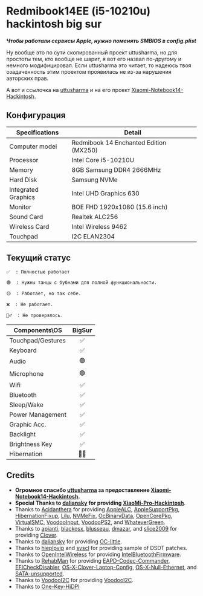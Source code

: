#  Redmibook14EE (i5-10210u) hackintosh big sur

***Чтобы работали сервисы Apple, нужно поменять SMBIOS в config.plist***

Ну вообще это по сути скопированный проект uttusharma, но для простоты тем, кто вообще не шарит, я вот его назвал по-другому и немного модифицировал.
Если uttusharma это читает, то надеюсь твоя озадаченность этим проектом проявилась не из-за нарушения авторских прав.

А вот и ссылочка на [uttusharma](https://github.com/uttusharma) и на его проект [Xiaomi-Notebook14-Hackintosh](https://github.com/uttusharma/Xiaomi-Notebook14-Hackintosh).

## Конфигурация

| Specifications      | Detail                                              |
| ------------------- | --------------------------------------------------- |
| Computer model      | Redmibook 14 Enchanted Edition (MX250)              |
| Processor           | Intel Core i5-10210U                                |
| Memory              | 8GB Samsung DDR4 2666MHz                            |
| Hard Disk           | Samsung NVMe                                        |
| Integrated Graphics | Intel UHD Graphics 630                              |
| Monitor             | BOE FHD 1920x1080 (15.6 inch)                       |
| Sound Card          | Realtek ALC256                                      |
| Wireless Card       | Intel Wireless 9462                                 |
| Touchpad            | I2C ELAN2304                                        |

## Текущий статус

```md
✅  : Полностью работает

🟢  : Нужны танцы с бубнами для полной функциональности.

🟡  : Работает, но так себе.

❌  : Не работает.

🤷‍♂️  : Не проверялось.
```

| Components\OS     | BigSur |
| ----------------- | :----: |
| Touchpad/Gestures |   ✅    |
| Keyboard          |   ✅    |
| Audio             |   🟢    |
| Microphone        |   🟢    |
| Wifi              |   ✅    |
| Bluetooth         |   ✅    |
| Sleep/Wake        |   ✅    |
| Power Management  |   ✅    |
| Graphic Acc.      |   ✅    |
| Backlight         |   ✅    |
| Brightness Key    |   ✅    |
| Hibernation       |   🤷‍♂️    |


## Credits

- **Огромное спасибо [uttusharma](https://github.com/uttusharma) за предоставление [Xiaomi-Notebook14-Hackintosh](https://github.com/uttusharma/Xiaomi-Notebook14-Hackintosh).**
- **Special Thanks to [daliansky](https://github.com/daliansky) for providing [XiaoMi-Pro-Hackintosh](https://github.com/daliansky/XiaoMi-Pro-Hackintosh)**.
- Thanks to [Acidanthera](https://github.com/acidanthera) for providing [AppleALC](https://github.com/acidanthera/AppleALC), [AppleSupportPkg](https://github.com/acidanthera/AppleSupportPkg), [HibernationFixup](https://github.com/acidanthera/HibernationFixup), [Lilu](https://github.com/acidanthera/Lilu), [NVMeFix](https://github.com/acidanthera/NVMeFix), [OcBinaryData](https://github.com/acidanthera/OcBinaryData), [OpenCorePkg](https://github.com/acidanthera/OpenCorePkg), [VirtualSMC](https://github.com/acidanthera/VirtualSMC), [VoodooInput](https://github.com/acidanthera/VoodooInput), [VoodooPS2](https://github.com/acidanthera/VoodooPS2), and [WhateverGreen](https://github.com/acidanthera/WhateverGreen).
- Thanks to [apianti](https://sourceforge.net/u/apianti), [blackosx](https://sourceforge.net/u/blackosx), [blusseau](https://sourceforge.net/u/blusseau), [dmazar](https://sourceforge.net/u/dmazar), and [slice2009](https://sourceforge.net/u/slice2009) for providing [Clover](https://github.com/CloverHackyColor/CloverBootloader).
- Thanks to [daliansky](https://github.com/daliansky) for providing [OC-little](https://github.com/daliansky/OC-little).
- Thanks to [hieplpvip](https://github.com/hieplpvip) and [syscl](https://github.com/syscl) for providing sample of DSDT patches.
- Thanks to [OpenIntelWireless](https://github.com/OpenIntelWireless) for providing [IntelBluetoothFirmware](https://github.com/OpenIntelWireless/IntelBluetoothFirmware).
- Thanks to [RehabMan](https://github.com/RehabMan) for providing [EAPD-Codec-Commander](https://github.com/RehabMan/EAPD-Codec-Commander), [EFICheckDisabler](https://github.com/RehabMan/hack-tools/tree/master/kexts/EFICheckDisabler.kext), [OS-X-Clover-Laptop-Config](https://github.com/RehabMan/OS-X-Clover-Laptop-Config), [OS-X-Null-Ethernet](https://github.com/RehabMan/OS-X-Null-Ethernet), and [SATA-unsupported](https://github.com/RehabMan/hack-tools/tree/master/kexts/SATA-unsupported.kext).
- Thanks to [VoodooI2C](https://github.com/VoodooI2C) for providing [VoodooI2C](https://github.com/VoodooI2C/VoodooI2C).
- Thanks to [One-Key-HiDPI](https://github.com/xzhih/one-key-hidpi)
